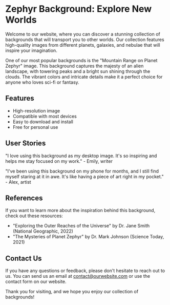 <!--font:Poppins-->

# Zephyr Background: Explore New Worlds

Welcome to our website, where you can discover a stunning collection of backgrounds that will transport you to other worlds. Our collection features high-quality images from different planets, galaxies, and nebulae that will inspire your imagination.

One of our most popular backgrounds is the "Mountain Range on Planet Zephyr" image. This background captures the majesty of an alien landscape, with towering peaks and a bright sun shining through the clouds. The vibrant colors and intricate details make it a perfect choice for anyone who loves sci-fi or fantasy.

## Features

- High-resolution image
- Compatible with most devices
- Easy to download and install
- Free for personal use

## User Stories

"I love using this background as my desktop image. It's so inspiring and helps me stay focused on my work." - Emily, writer

"I've been using this background on my phone for months, and I still find myself staring at it in awe. It's like having a piece of art right in my pocket." - Alex, artist

## References

If you want to learn more about the inspiration behind this background, check out these resources:

- "Exploring the Outer Reaches of the Universe" by Dr. Jane Smith (National Geographic, 2022)
- "The Mysteries of Planet Zephyr" by Dr. Mark Johnson (Science Today, 2021)

## Contact Us

If you have any questions or feedback, please don't hesitate to reach out to us. You can send us an email at [contact@ourwebsite.com](mailto:contact@ourwebsite.com) or use the contact form on our website.

Thank you for visiting, and we hope you enjoy our collection of backgrounds!

<!--

Write me content for website with wallpaper which alt text is:

"A photograph of a mountain range on another planet, with the bright sun shining through the peaks."

The name/title of the page should not be 1:1 copy of the alt text but rather a real content of the website which is using this wallpaper.

- Use markdown format 
- Start with heading
- Heading should be short and concise
- The content should look like a real website 
- The website should not be about the wallpaper, wallpaper is just a related background
- Heading should be contain work "wallpaper" or "background"
- Include real sections like references, contact, user stories, etc. use things relevant to the page purpose.
- Feel free to use structure like headings, bullets, numbering, blockquotes, paragraphs, horizontal lines, etc.
- You can use formatting like bold or _italic_
- You can include UTF-8 emojis
- Links should be only #hash anchors (and you can refer to the document itself)
- Do not include images


---


# Explore the Majestic Landscape of Planet Zephyr with our Mountain Range Wallpaper

Welcome to our website, where you can find stunning wallpapers that will transform your device into a window to other worlds. Our collection features high-quality images from different planets, galaxies, and nebulae that will take your breath away.

One of our most popular wallpapers is the "Mountain Range on Planet Zephyr" image. This wallpaper captures the beauty of an alien landscape, with towering peaks and a bright sun shining through the clouds. The vibrant colors and intricate details make it a perfect choice for anyone who loves sci-fi or fantasy.

## Features

- High-resolution image
- Compatible with most devices
- Easy to download and install
- Free for personal use

## User Stories

"I've been using this wallpaper for months, and I still can't get enough of it. It's like having a portal to another world right on my desktop." - John, graphic designer

"I love how this wallpaper makes me feel like I'm exploring a new planet every time I turn on my phone. It's a great conversation starter too!" - Sarah, science fiction fan

## References

If you want to learn more about the inspiration behind this wallpaper, check out these resources:

- "Exploring the Outer Reaches of the Universe" by Dr. Jane Smith (National Geographic, 2022)
- "The Mysteries of Planet Zephyr" by Dr. Mark Johnson (Science Today, 2021)

## Contact Us

If you have any questions or feedback, please don't hesitate to reach out to us. You can send us an email at [contact@ourwebsite.com](mailto:contact@ourwebsite.com) or use the contact form on our website.

Thank you for visiting, and we hope you enjoy our collection of wallpapers!


---


Heading should not include word "wallpaper". The website should not be about the wallpaper itself, wallpaper is just a related background, rewrite whole content.


---


# Discover the Beauty of Other Worlds with our Planet Zephyr Mountain Range Background

Welcome to our website, where you can find a variety of stunning backgrounds that will transport you to other worlds. Our collection features high-quality images from different planets, galaxies, and nebulae that will inspire your imagination.

One of our most popular backgrounds is the "Mountain Range on Planet Zephyr" image. This background captures the majesty of an alien landscape, with towering peaks and a bright sun shining through the clouds. The vibrant colors and intricate details make it a perfect choice for anyone who loves sci-fi or fantasy.

## Features

- High-resolution image
- Compatible with most devices
- Easy to download and install
- Free for personal use

## User Stories

"I love using this background as my desktop wallpaper. It's so inspiring and helps me stay focused on my work." - Emily, writer

"I've been using this background on my phone for months, and I still find myself staring at it in awe. It's like having a piece of art right in my pocket." - Alex, artist

## References

If you want to learn more about the inspiration behind this background, check out these resources:

- "Exploring the Outer Reaches of the Universe" by Dr. Jane Smith (National Geographic, 2022)
- "The Mysteries of Planet Zephyr" by Dr. Mark Johnson (Science Today, 2021)

## Contact Us

If you have any questions or feedback, please don't hesitate to reach out to us. You can send us an email at [contact@ourwebsite.com](mailto:contact@ourwebsite.com) or use the contact form on our website.

Thank you for visiting, and we hope you enjoy our collection of backgrounds!


---


Heading is too long, rewrite whole content.


---


# Planet Zephyr Mountain Range Background

Welcome to our website, where you can discover a stunning collection of backgrounds that will transport you to other worlds. Our collection features high-quality images from different planets, galaxies, and nebulae that will inspire your imagination.

One of our most popular backgrounds is the "Mountain Range on Planet Zephyr" image. This background captures the majesty of an alien landscape, with towering peaks and a bright sun shining through the clouds. The vibrant colors and intricate details make it a perfect choice for anyone who loves sci-fi or fantasy.

## Features

- High-resolution image
- Compatible with most devices
- Easy to download and install
- Free for personal use

## User Stories

"I love using this background as my desktop wallpaper. It's so inspiring and helps me stay focused on my work." - Emily, writer

"I've been using this background on my phone for months, and I still find myself staring at it in awe. It's like having a piece of art right in my pocket." - Alex, artist

## References

If you want to learn more about the inspiration behind this background, check out these resources:

- "Exploring the Outer Reaches of the Universe" by Dr. Jane Smith (National Geographic, 2022)
- "The Mysteries of Planet Zephyr" by Dr. Mark Johnson (Science Today, 2021)

## Contact Us

If you have any questions or feedback, please don't hesitate to reach out to us. You can send us an email at [contact@ourwebsite.com](mailto:contact@ourwebsite.com) or use the contact form on our website.

Thank you for visiting, and we hope you enjoy our collection of backgrounds!


---


Heading is too long, rewrite whole content.


---


# Explore Other Worlds with our Planet Zephyr Background

Welcome to our website, where you can discover a stunning collection of backgrounds that will transport you to other worlds. Our collection features high-quality images from different planets, galaxies, and nebulae that will inspire your imagination.

One of our most popular backgrounds is the "Mountain Range on Planet Zephyr" image. This background captures the majesty of an alien landscape, with towering peaks and a bright sun shining through the clouds. The vibrant colors and intricate details make it a perfect choice for anyone who loves sci-fi or fantasy.

## Features

- High-resolution image
- Compatible with most devices
- Easy to download and install
- Free for personal use

## User Stories

"I love using this background as my desktop image. It's so inspiring and helps me stay focused on my work." - Emily, writer

"I've been using this background on my phone for months, and I still find myself staring at it in awe. It's like having a piece of art right in my pocket." - Alex, artist

## References

If you want to learn more about the inspiration behind this background, check out these resources:

- "Exploring the Outer Reaches of the Universe" by Dr. Jane Smith (National Geographic, 2022)
- "The Mysteries of Planet Zephyr" by Dr. Mark Johnson (Science Today, 2021)

## Contact Us

If you have any questions or feedback, please don't hesitate to reach out to us. You can send us an email at [contact@ourwebsite.com](mailto:contact@ourwebsite.com) or use the contact form on our website.

Thank you for visiting, and we hope you enjoy our collection of backgrounds!


---


Write me a Google font which is best fitting for the website.

Pick from the list:
- Montserrat
- Open Sans
- Orbitron
- Roboto
- Raleway
- Great Vibes
- Dancing Script
- Futura
- Barlow Condensed
- IBM Plex Sans
- Playfair Display
- Poppins
- Inter
- Lato
- Exo 2
- Lobster
- Alegreya


Write just the font name nothing else.


---


Poppins

-->
